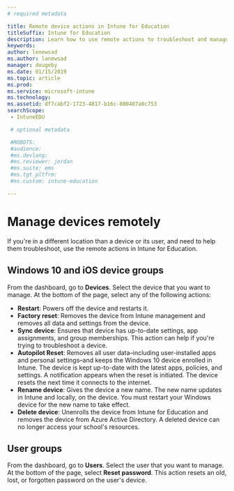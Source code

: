 ```yaml
---
# required metadata

title: Remote device actions in Intune for Education
titleSuffix: Intune for Education
description: Learn how to use remote actions to troubleshoot and manage distant devices.
keywords:
author: lenewsad
ms.author: lanewsad
manager: dougeby
ms.date: 01/15/2019
ms.topic: article
ms.prod:
ms.service: microsoft-intune
ms.technology:
ms.assetid: df7cabf2-1723-4817-b16c-800407a0c753
searchScope:
 - IntuneEDU

 # optional metadata

 #ROBOTS:
 #audience:
 #ms.devlang:
 #ms.reviewer: jordan
 #ms.suite: ems
 #ms.tgt_pltfrm:
 #ms.custom: intune-education

---
```


# Manage devices remotely  

If you're in a different location than a device or its user, and need to help them troubleshoot, use the remote actions in Intune for Education.  

## Windows 10 and iOS device groups  
From the dashboard, go to **Devices**. Select the device that you want to manage. At the bottom of the page, select any of the following actions:

- **Restart**: Powers off the device and restarts it.
- **Factory reset**: Removes the device from Intune management and removes all data and settings from the device. 
- **Sync device**: Ensures that device has up-to-date settings, app assignments, and group memberships. This action can help if you're trying to troubleshoot a device.  
- **Autopilot Reset**: Removes all user data&ndash;including user-installed apps and personal settings&ndash;and keeps the Windows 10 device enrolled in Intune. The device is kept up-to-date with the latest apps, policies, and settings. A notification appears when the reset is initiated. The device resets the next time it connects to the internet.  
- **Rename device**: Gives the device a new name. The new name updates in Intune and locally, on the device. You must restart your Windows device for the new name to take effect.  
- **Delete device**: Unenrolls the device from Intune for Education and removes the device from Azure Active Directory. A deleted device can no longer access your school's resources. 

## User groups  
From the dashboard, go to **Users**. Select the user that you want to manage. At the bottom of the page, select **Reset password**. This action resets an old, lost, or forgotten password on the user's device.  
